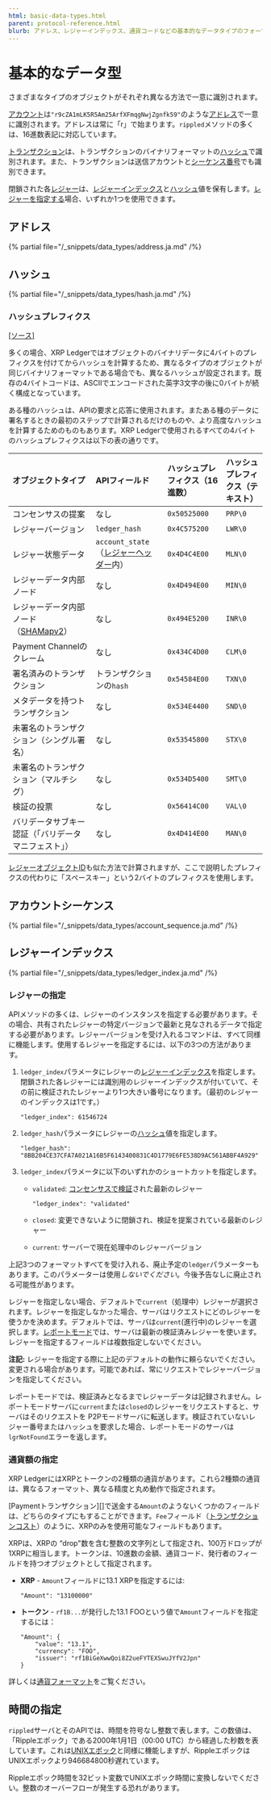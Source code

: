 ```yaml
---
html: basic-data-types.html
parent: protocol-reference.html
blurb: アドレス、レジャーインデックス、通貨コードなどの基本的なデータタイプのフォーマットと意味について説明します。
---
```

# 基本的なデータ型

さまざまなタイプのオブジェクトがそれぞれ異なる方法で一意に識別されます。

[アカウント](../../../concepts/accounts/accounts.md)は`"r9cZA1mLK5R5Am25ArfXFmqgNwjZgnfk59"`のような[アドレス][]で一意に識別されます。アドレスは常に「r」で始まります。`rippled`メソッドの多くは、16進数表記に対応しています。

[トランザクション](../transactions/index.md)は、トランザクションのバイナリフォーマットの[ハッシュ][]で識別されます。また、トランザクションは送信アカウントと[シーケンス番号][]でも識別できます。

閉鎖された各[レジャー](../ledger-data/index.md)は、[レジャーインデックス][]と[ハッシュ][]値を保有します。[レジャーを指定する](#レジャーの指定)場合、いずれか1つを使用できます。

## アドレス
[アドレス]: #アドレス

{% partial file="/_snippets/data_types/address.ja.md" /%}



## ハッシュ
[ハッシュ]: #ハッシュ

{% partial file="/_snippets/data_types/hash.ja.md" /%}


### ハッシュプレフィクス
[[ソース]](https://github.com/XRPLF/rippled/blob/master/src/ripple/protocol/HashPrefix.h "Source")

多くの場合、XRP Ledgerではオブジェクトのバイナリデータに4バイトのプレフィクスを付けてからハッシュを計算するため、異なるタイプのオブジェクトが同じバイナリフォーマットである場合でも、異なるハッシュが設定されます。既存の4バイトコードは、ASCIIでエンコードされた英字3文字の後に0バイトが続く構成となっています。

ある種のハッシュは、APIの要求と応答に使用されます。またある種のデータに署名するときの最初のステップで計算されるだけのものや、より高度なハッシュを計算するためのものもあります。XRP Ledgerで使用されるすべての4バイトのハッシュプレフィクスは以下の表の通りです。

| オブジェクトタイプ                             | APIフィールド                            | ハッシュプレフィクス（16進数） | ハッシュプレフィクス（テキスト） |
|:--------------------------------------------|:---------------------------------------|:--------------------------|:--|
| コンセンサスの提案                             | なし                                    | `0x50525000`              | `PRP\0` |
| レジャーバージョン                             | `ledger_hash`                          | `0x4C575200`              | `LWR\0` |
| レジャー状態データ                             | `account_state` （[レジャーヘッダー][]内） | `0x4D4C4E00`              | `MLN\0` |
| レジャーデータ内部ノード                        | なし                                    | `0x4D494E00`              | `MIN\0` |
| レジャーデータ内部ノード（[SHAMapv2][]）         | なし                                    | `0x494E5200`              | `INR\0` |
| Payment Channelのクレーム                     | なし                                    | `0x434C4D00`              | `CLM\0` |
| 署名済みのトランザクション                       | トランザクションの`hash`                  | `0x54584E00`              | `TXN\0` |
| メタデータを持つトランザクション                  | なし                                    | `0x534E4400`              | `SND\0` |
| 未署名のトランザクション（シングル署名）           | なし                                    | `0x53545800`              | `STX\0` |
| 未署名のトランザクション（マルチシグ）             | なし                                    | `0x534D5400`              | `SMT\0` |
| 検証の投票                                    | なし                                    | `0x56414C00`              | `VAL\0` |
| バリデータサブキー認証（「バリデータマニフェスト」） | なし                                    | `0x4D414E00`              | `MAN\0` |

[レジャーヘッダー]: ledger-header.html
[SHAMapv2]: known-amendments.html#shamapv2

[レジャーオブジェクトID](ledger-object-ids.html)も似た方法で計算されますが、ここで説明したプレフィクスの代わりに「スペースキー」という2バイトのプレフィクスを使用します。


## アカウントシーケンス
[シーケンス番号]: #アカウントシーケンス

{% partial file="/_snippets/data_types/account_sequence.ja.md" /%}



## レジャーインデックス
[レジャーインデックス]: #レジャーインデックス

{% partial file="/_snippets/data_types/ledger_index.ja.md" /%}



### レジャーの指定

APIメソッドの多くは、レジャーのインスタンスを指定する必要があります。その場合、共有されたレジャーの特定バージョンで最新と見なされるデータで指定する必要があります。レジャーバージョンを受け入れるコマンドは、すべて同様に機能します。使用するレジャーを指定するには、以下の3つの方法があります。

1. `ledger_index`パラメータにレジャーの[レジャーインデックス][]を指定します。閉鎖された各レジャーには識別用のレジャーインデックスが付いていて、その前に検証されたレジャーより1つ大きい番号になります。（最初のレジャーのインデックスは1です。）

    ```
    "ledger_index": 61546724
    ```

2. `ledger_hash`パラメータにレジャーの[ハッシュ][]値を指定します。

    ```
    "ledger_hash": "8BB204CE37CFA7A021A16B5F6143400831C4D1779E6FE538D9AC561ABBF4A929"
    ```

3. `ledger_index`パラメータに以下のいずれかのショートカットを指定します。

    * `validated`: [コンセンサスで検証](consensus-structure.html#検証)された最新のレジャー

        ```
        "ledger_index": "validated"
        ```

    * `closed`: 変更できないように閉鎖され、検証を提案されている最新のレジャー

    * `current`: サーバーで現在処理中のレジャーバージョン

上記3つのフォーマットすべてを受け入れる、廃止予定の`ledger`パラメーターもあります。このパラメーターは使用*しないでください*。今後予告なしに廃止される可能性があります。

レジャーを指定しない場合、デフォルトで`current`（処理中）レジャーが選択されます。レジャーを指定しなかった場合、サーバはリクエストにどのレジャーを使うかを決めます。デフォルトでは、サーバは`current`(進行中)のレジャーを選択します。[レポートモード](rippled-server-modes.html#レポートモード)では、サーバは最新の検証済みレジャーを使います。レジャーを指定するフィールドは複数指定しないでください。

**注記:** レジャーを指定する際に上記のデフォルトの動作に頼らないでください。変更される場合があります。可能であれば、常にリクエストでレジャーバージョンを指定してください。

レポートモードでは、検証済みとなるまでレジャーデータは記録されません。レポートモードサーバに`current`または`closed`のレジャーをリクエストすると、サーバはそのリクエストを P2Pモードサーバに転送します。検証されていないレジャー番号またはハッシュを要求した場合、レポートモードのサーバは`lgrNotFound`エラーを返します。


### 通貨額の指定

XRP LedgerにはXRPとトークンの2種類の通貨があります。これら2種類の通貨は、異なるフォーマット、異なる精度と丸め動作で指定されます。

[Paymentトランザクション][]で送金する`Amount`のようないくつかのフィールドは、どちらのタイプにもすることができます。`Fee`フィールド（[トランザクションコスト](../../../concepts/transactions/transaction-cost.md)）のように、XRPのみを使用可能なフィールドもあります。

XRPは、XRPの “drop"数を含む整数の文字列として指定され、100万ドロップが1XRPに相当します。トークンは、10進数の金額、通貨コード、発行者のフィールドを持つオブジェクトとして指定されます。

- **XRP** - `Amount`フィールドに13.1 XRPを指定するには:

    ```
    "Amount": "13100000"
    ```

- **トークン** - `rf1B...`が発行した13.1 FOOという値で`Amount`フィールドを指定するには：

    ```
    "Amount": {
        "value": "13.1",
        "currency": "FOO",
        "issuer": "rf1BiGeXwwQoi8Z2ueFYTEXSwuJYfV2Jpn"
    }
    ```

詳しくは[通貨フォーマット](currency-formats.md)をご覧ください。


## 時間の指定

`rippled`サーバとそのAPIでは、時間を符号なし整数で表します。この数値は、「Rippleエポック」である2000年1月1日（00:00 UTC）から経過した秒数を表しています。これは[UNIXエポック](http://en.wikipedia.org/wiki/Unix_time)と同様に機能しますが、RippleエポックはUNIXエポックより946684800秒遅れています。

Rippleエポック時間を32ビット変数でUNIXエポック時間に変換しないでください。整数のオーバーフローが発生する恐れがあります。
